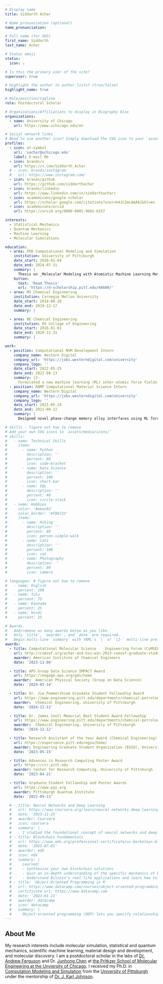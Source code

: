 ```yaml
---
# Display name
title: Siddarth Achar

# Name pronunciation (optional)
name_pronunciation: 

# Full name (for SEO)
first_name: Siddarth
last_name: Achar

# Status emoji
status:
  icon: ☕️

# Is this the primary user of the site?
superuser: true

# Highlight the author in author lists? (true/false)
highlight_name: true

# Role/position/tagline
role: Postdoctoral Scholar

# Organizations/Affiliations to display in Biography blox
organizations:
  - name: University of Chicago
    url: https://www.uchicago.edu/en

# Social network links
# Need to use another icon? Simply download the SVG icon to your `assets/media/icons/` folder.
profiles:
  - icon: at-symbol
    url: 'sachar@uchicago.edu'
    label: E-mail Me
  - icon: brands/x
    url: https://x.com/Siddarth_Achar
  # - icon: brands/instagram
  #   url: https://www.instagram.com/
  - icon: brands/github
    url: https://github.com/siddarthachar
  - icon: brands/linkedin
    url: https://www.linkedin.com/in/siddarthachar/
  - icon: academicons/google-scholar
    url: https://scholar.google.com/citations?user=h4JCImcAAAAJ&hl=en
  - icon: academicons/orcid
    url: https://orcid.org/0000-0002-9602-6357

interests:
  - Statistical Mechanics
  - Quantum Mechanics
  - Machine Learning
  - Molecular Simulations

education:
  - area: PhD Computational Modeling and Simulation
    institution: University of Pittsburgh
    date_start: 2020-01-04
    date_end: 2024-07-31
    summary: |
      Thesis on _Molecular Modeling with Atomistic Machine Learning Methods_. Supervised by [Prof Karl Johnson](https://www.engineering.pitt.edu/people/faculty/j-karl-johnson/).
    button:
      text: 'Read Thesis'
      url: 'https://d-scholarship.pitt.edu/46600/'
  - area: MS Chemical Engineering
    institution: Carnegie Mellon University
    date_start: 2018-08-26
    date_end: 2019-12-17
    summary: |

  - area: BE Chemical Engineering
    institution: RV College of Engineering
    date_start: 2016-01-01
    date_end: 2020-12-31
    summary: |

work:
  - position: Computational NVM Development Intern
    company_name: Western Digital
    company_url: 'https://jobs.westerndigital.com/university'
    company_logo: ''
    date_start: 2022-05-25
    date_end: 2022-08-13
    summary: |2-
      Formulated a new machine learning (ML) inter-atomic force fields-based workflow using moment tensors and density functional theory (DFT) to discover stable non-volatile memory cells.
  - position: RAMP Computational Material Science Intern
    company_name: Western Digital
    company_url: 'https://jobs.westerndigital.com/university'
    company_logo: ''
    date_start: 2021-05-24
    date_end: 2021-08-12
    summary: |
      Designed novel phase-change memory alloy interfaces using ML force fields that showed enhanced stability for over 10 ns.

# Skills - figure out how to remove
# Add your own SVG icons to `assets/media/icons/`
# skills:
#   - name: Technical Skills
#     items:
#       - name: Python
#         description: ''
#         percent: 80
#         icon: code-bracket
#       - name: Data Science
#         description: ''
#         percent: 100
#         icon: chart-bar
#       - name: SQL
#         description: ''
#         percent: 40
#         icon: circle-stack
#   - name: Hobbies
#     color: '#eeac02'
#     color_border: '#f0bf23'
#     items:
#       - name: Hiking
#         description: ''
#         percent: 60
#         icon: person-simple-walk
#       - name: Cats
#         description: ''
#         percent: 100
#         icon: cat
#       - name: Photography
#         description: ''
#         percent: 80
#         icon: camera

# languages: # figure out how to remove
#   - name: English
#     percent: 100
#   - name: Tulu
#     percent: 75
#   - name: Kannada
#     percent: 25
#   - name: Hindi
#     percent: 25

# Awards.
#   Add/remove as many awards below as you like.
#   Only `title`, `awarder`, and `date` are required.
#   Begin multi-line `summary` with YAML's `|` or `|2-` multi-line prefix and indent 2 spaces below.
awards:
  - title: Computational Molecular Science    Engineering Forum (CoMSEF) Outstanding Graduate Student Award
    url: http://comsef.org/achar-and-hsu-win-2023-comsef-graduate-student-awards
    awarder: American Institute of Chemical Engineers
    date: '2023-11-08'

  - title: APS Group Data Science IMPACT Award
    url: https://engage.aps.org/gds/home
    awarder:  American Physical Society (Group on Data Science)
    date: '2024-03-14'

  - title: Dr. Jim Pommershiem Graudate Student Fellowship Award
    url: https://www.engineering.pitt.edu/departments/chemical-petroleum/
    awarder:  Chemical Engineering, University of Pittsburgh
    date: '2024-12-12'

  - title: Dr. James Coull Memorial Best Student Award Fellowship
    url: https://www.engineering.pitt.edu/departments/chemical-petroleum/
    awarder:  Chemical Engineering, University of Pittsburgh
    date: '2024-12-12'

  - title: Research Assistant of the Year Award (Chemical Engineering)
    url: https://experience.pitt.edu/egso/home/
    awarder: Engineering Graduate Student Organization (EGSO), University of Pittsburgh
    date: '2023-05-15'

  - title: Advances in Research Computing Poster Award
    url: https://crc.pitt.edu
    awarder: Center for Research Computing, University of Pittsburgh
    date: '2023-04-21'

  - title: Graduate Student Fellowship and Poster Awards
    url: https://www.pqi.org
    awarder: Pittsburgh Quantum Institute
    date: '2022-09-13'

  # - title: Neural Networks and Deep Learning
  #   url: https://www.coursera.org/learn/neural-networks-deep-learning
  #   date: '2023-11-25'
  #   awarder: Coursera
  #   icon: coursera
  #   summary: |
  #     I studied the foundational concept of neural networks and deep learning. By the end, I was familiar with the significant technological trends driving the rise of deep learning; build, train, and apply fully connected deep neural networks; implement efficient (vectorized) neural networks; identify key parameters in a neural network’s architecture; and apply deep learning to your own applications.
  # - title: Blockchain Fundamentals
  #   url: https://www.edx.org/professional-certificate/uc-berkeleyx-blockchain-fundamentals
  #   date: '2023-07-01'
  #   awarder: edX
  #   icon: edx
  #   summary: |
  #     Learned:
  #     - Synthesize your own blockchain solutions
  #     - Gain an in-depth understanding of the specific mechanics of Bitcoin
  #     - Understand Bitcoin’s real-life applications and learn how to attack and destroy Bitcoin, Ethereum, smart contracts and Dapps, and alternatives to Bitcoin’s Proof-of-Work consensus algorithm
  # - title: 'Object-Oriented Programming in R'
  #   url: https://www.datacamp.com/courses/object-oriented-programming-with-s3-and-r6-in-r
  #   certificate_url: https://www.datacamp.com
  #   date: '2023-01-21'
  #   awarder: datacamp
  #   icon: datacamp
  #   summary: |
  #     Object-oriented programming (OOP) lets you specify relationships between functions and the objects that they can act on, helping you manage complexity in your code. This is an intermediate level course, providing an introduction to OOP, using the S3 and R6 systems. S3 is a great day-to-day R programming tool that simplifies some of the functions that you write. R6 is especially useful for industry-specific analyses, working with web APIs, and building GUIs.
---
```


## About Me

My research interests include molecular simulation, statistical and quantum mechanics, scientific machine learning, material design and development, and molecular discovery. I am a postdoctoral scholar in the labs of [Dr. Andrew Ferguson](https://www.ferglab.com) and Dr. [Junhong Chen](https://www.junhongchengroup.pme.uchicago.edu) at [the Pritkzer School of Molecular Engineering at the Unviersity of Chicago](https://pme.uchicago.edu). I received my Ph.D. in [Computation Modeling and Simulation](https://www.cmsp.pitt.edu) from the [University of Pittsburgh](https://www.pitt.edu) under the mentorship of [Dr. J. Karl Johnson](http://puccini.che.pitt.edu).

